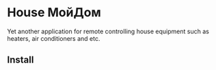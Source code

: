 # House МойДом
Yet another application for remote controlling house equipment such as heaters, air conditioners and etc. 

## Install


